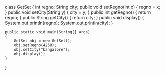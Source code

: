 class GetSet 
{
	int regno;
	String city;
	public void setRegno(int x)
	{
		regno = x;
	}
	public void setCity(String y)
	{
		city =  y;
	}
	public int getRegno()
	{
		return regno;
	}
	public String getCity()
	{
		return city;
	}
	public void display()
	{
		System.out.println(regno);
		System.out.println(city);
	}

	public static void main(String[] args) 
	{
		GetSet obj = new GetSet();
		obj.setRegno(4258);
		obj.setCity("bangalore");
		obj.display();
	}
}
